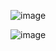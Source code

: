 
![image](https://user-images.githubusercontent.com/94470209/166132344-90f4004e-cb61-4b02-9a0f-bdd2e05d1e83.png)

![image](https://user-images.githubusercontent.com/94470209/166132360-5ac24d15-f2dd-4af2-9cc4-1a0365e54f09.png)
